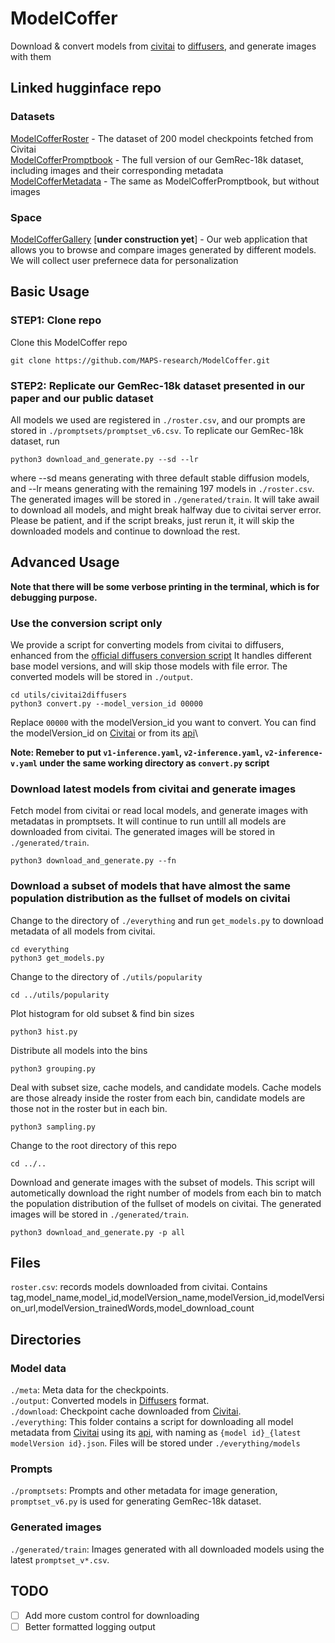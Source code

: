 # ModelCoffer

Download & convert models from [civitai](https://civitai.com/) to [diffusers](https://huggingface.co/docs/diffusers/index), and generate images with them


## Linked hugginface repo
### Datasets
[ModelCofferRoster](https://huggingface.co/datasets/NYUSHPRP/ModelCofferRoster) - The dataset of 200 model checkpoints fetched from Civitai\
[ModelCofferPromptbook](https://huggingface.co/datasets/NYUSHPRP/ModelCofferPromptBook) - The full version of our GemRec-18k dataset, including images and their corresponding metadata\
[ModelCofferMetadata](https://huggingface.co/datasets/NYUSHPRP/ModelCofferMetadata) - The same as ModelCofferPromptbook, but without images

### Space
[ModelCofferGallery](https://huggingface.co/spaces/NYUSHPRP/ModelCofferGallery) [**under construction yet**] - Our web application that allows you to browse and compare images generated by different models. We will collect user prefernece data for personalization 


## Basic Usage
### STEP1: Clone repo
Clone this ModelCoffer repo
```
git clone https://github.com/MAPS-research/ModelCoffer.git
```

### STEP2: Replicate our GemRec-18k dataset presented in our paper and our public dataset
All models we used are registered in `./roster.csv`, and our prompts are stored in `./promptsets/promptset_v6.csv`. To replicate our GemRec-18k dataset, run
```
python3 download_and_generate.py --sd --lr
```
where --sd means generating with three default stable diffusion models, and --lr means generating with the remaining 197 models in `./roster.csv`. The generated images will be stored in `./generated/train`. It will take awail to download all models, and might break halfway due to civitai server error. Please be patient, and if the script breaks, just rerun it, it will skip the downloaded models and continue to download the rest.

## Advanced Usage
**Note that there will be some verbose printing in the terminal, which is for debugging purpose.**

### Use the conversion script only
We provide a script for converting models from civitai to diffusers, enhanced from the [official diffusers conversion script](https://github.com/huggingface/diffusers/blob/main/scripts/convert_original_stable_diffusion_to_diffusers.py) It handles different base model versions, and will skip those models with file error. The converted models will be stored in `./output`. 
```
cd utils/civitai2diffusers
python3 convert.py --model_version_id 00000
```
Replace `00000` with the modelVersion_id you want to convert. You can find the modelVersion_id on [Civitai](https://civitai.com/) or from its [api](https://github.com/civitai/civitai/wiki/REST-API-Reference)\

**Note: Remeber to put `v1-inference.yaml`, `v2-inference.yaml`, `v2-inference-v.yaml` under the same working directory as `convert.py` script**

### Download latest models from civitai and generate images
Fetch model from civitai or read local models, and generate images with metadatas in promptsets. It will continue to run untill all models are downloaded from civitai. The generated images will be stored in `./generated/train`. 
```
python3 download_and_generate.py --fn
```

### Download a subset of models that have almost the same population distribution as the fullset of models on civitai
Change to the directory of `./everything` and run `get_models.py` to download metadata of all models from civitai. 
```
cd everything
python3 get_models.py
```
Change to the directory of `./utils/popularity`
```
cd ../utils/popularity
```
Plot histogram for old subset & find bin sizes
```
python3 hist.py
```
Distribute all models into the bins
```
python3 grouping.py
```
Deal with subset size, cache models, and candidate models. Cache models are those already inside the roster from each bin, candidate models are those not in the roster but in each bin.
```
python3 sampling.py
```
Change to the root directory of this repo
```
cd ../..
```
Download and generate images with the subset of models. This script will autometically download the right number of models from each bin to match the population distribution of the fullset of models on civitai. The generated images will be stored in `./generated/train`. 
```
python3 download_and_generate.py -p all
```

## Files
`roster.csv`: records models downloaded from civitai. Contains tag,model_name,model_id,modelVersion_name,modelVersion_id,modelVersion_url,modelVersion_trainedWords,model_download_count

## Directories
### Model data
`./meta`: Meta data for the checkpoints. \
`./output`: Converted models in [Diffusers](https://huggingface.co/docs/diffusers/index) format. \
`./download`: Checkpoint cache downloaded from [Civitai](https://civitai.com/). \
`./everything`: This folder contains a script for downloading all model metadata from [Civitai](https://civitai.com/) using its [api](https://github.com/civitai/civitai/wiki/REST-API-Reference), with naming as `{model id}_{latest modelVersion id}.json`. Files will be stored under `./everything/models`

### Prompts
`./promptsets`: Prompts and other metadata for image generation, `promptset_v6.py` is used for generating GemRec-18k dataset.

### Generated images
`./generated/train`: Images generated with all downloaded models using the latest `promptset_v*.csv`.


## TODO
- [ ] Add more custom control for downloading
- [ ] Better formatted logging output